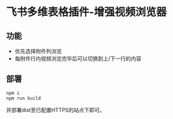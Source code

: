 # 飞书多维表格插件-增强视频浏览器

## 功能

* 优先选择附件列浏览
* 每附件行内视频浏览完毕后可以切换到上/下一行的内容

## 部署

```shell
npm i
npm run build
```

并部署dist至已配置HTTPS的站点下即可。
